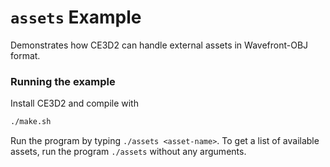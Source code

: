 # `assets` Example

Demonstrates how CE3D2 can handle external assets in Wavefront-OBJ format.

### Running the example

Install CE3D2 and compile with

```bash
./make.sh
```

Run the program by typing `./assets <asset-name>`. To get a list of available
assets, run the program `./assets` without any arguments.
